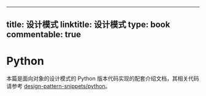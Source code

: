 
---
title: 设计模式
linktitle: 设计模式
type: book
commentable: true
---

# Python

本篇是面向对象的设计模式的 Python 版本代码实现的配套介绍文档，其相关代码请参考 [design-pattern-snippets/python](https://github.com/wx-chevalier/design-pattern-snippets)。

    